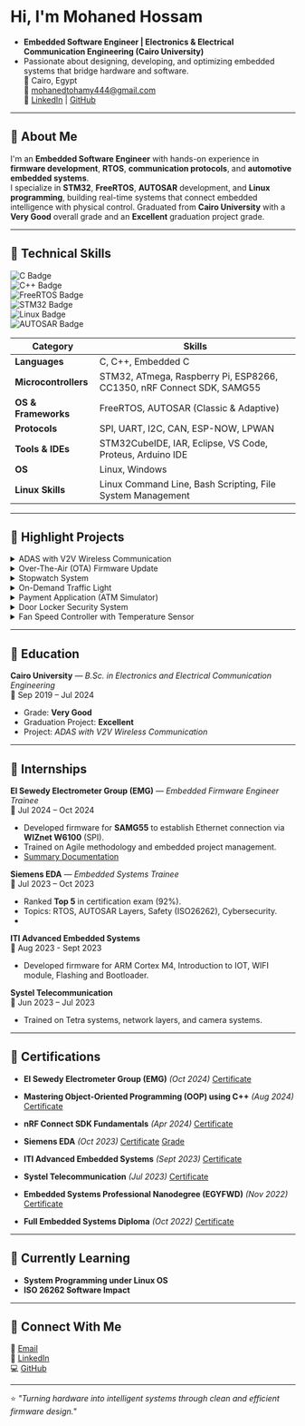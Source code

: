 #  Hi, I'm Mohaned Hossam

- **Embedded Software Engineer | Electronics & Electrical Communication Engineering (Cairo University)**  
- Passionate about designing, developing, and optimizing embedded systems that bridge hardware and software.  
📍 Cairo, Egypt  
📧 [mohanedtohamy444@gmail.com](mailto:mohanedtohamy444@gmail.com)  
🔗 [LinkedIn](https://www.linkedin.com/in/mohaned-hossam-8593041b3) | [GitHub](https://github.com/MOHANED01)

---

## 📌 About Me

I'm an **Embedded Software Engineer** with hands-on experience in **firmware development**, **RTOS**, **communication protocols**, and **automotive embedded systems**.  
I specialize in **STM32**, **FreeRTOS**, **AUTOSAR** development, and **Linux programming**, building real-time systems that connect embedded intelligence with physical control.
 Graduated from **Cairo University** with a **Very Good** overall grade and an **Excellent** graduation project grade.  


---

## 📌 Technical Skills

![C Badge](https://img.shields.io/badge/C-%2300599C?style=flat&logo=c&logoColor=white)  
![C++ Badge](https://img.shields.io/badge/C%2B%2B-%2300599C?style=flat&logo=c%2B%2B&logoColor=white)  
![FreeRTOS Badge](https://img.shields.io/badge/FreeRTOS-%23000000?style=flat&logo=freertos&logoColor=white)  
![STM32 Badge](https://img.shields.io/badge/STM32-%23000000?style=flat&logo=stm32&logoColor=white)  
![Linux Badge](https://img.shields.io/badge/Linux-%23000000?style=flat&logo=linux&logoColor=white)  
![AUTOSAR Badge](https://img.shields.io/badge/AUTOSAR-%23000000?style=flat&logo=autonomous&logoColor=white)  

| Category | Skills |
|----------|--------|
| **Languages** | C, C++, Embedded C |
| **Microcontrollers** | STM32, ATmega, Raspberry Pi, ESP8266, CC1350, nRF Connect SDK, SAMG55 |
| **OS & Frameworks** | FreeRTOS, AUTOSAR (Classic & Adaptive) |
| **Protocols** | SPI, UART, I2C, CAN, ESP-NOW, LPWAN |
| **Tools & IDEs** | STM32CubeIDE, IAR, Eclipse, VS Code, Proteus, Arduino IDE |
| **OS** | Linux, Windows |
| **Linux Skills** | Linux Command Line, Bash Scripting, File System Management |

---

## 📌 Highlight Projects

<details>
<summary> ADAS with V2V Wireless Communication</summary>

**Description:**  
Developed an *Advanced Driver Assistance System (ADAS)* using **Raspberry Pi**, **STM32**, and **ESP8266** for vehicle-to-vehicle communication.

**Features:**  
- Drowsiness detection, sign recognition, adaptive cruise control, and lane detection.  
- Two-way V2V communication using **ESP-NOW** with **ESP8266**.  
- Custom **Yocto-based Linux image** and **Qt5 GUI** for infotainment.  

**My Role:**  
- Implemented and integrated FreeRTOS-based logic on STM32.  
- Built CAN communication between STM32 and Raspberry Pi via MCP2515/MCP2551.  
- Established and benchmarked wireless protocols (ESP-NOW vs LPWAN).

 [Project Demo Video](https://drive.google.com/file/d/1zAKWprjDdx2nJF2yjdBToggnPmDbB8Ej/view?usp=sharing)
</details>

<details>
<summary> Over-The-Air (OTA) Firmware Update</summary>

- Built a system to flash HEX firmware from a transmitter MCU to a receiver MCU over **USART**.  
- Developed modules for RCC, GPIO, NVIC, Systick, FMI, USART, HexParser, Bootloader.  
- Target MCU: **STM32F401CC**  
</details>

<details>
<summary> Stopwatch System</summary>

- Implemented real-time stopwatch control using **Systick** and **EXTI** interrupts.  
- Layered architecture: HAL / MCAL / APP.  
- Target MCU: **STM32F401CC**
</details>

<details>
<summary> On-Demand Traffic Light</summary>

- Designed traffic control for cars and pedestrians using timers and interrupts.  
- Target MCU: **ATmega32**
</details>

<details>
<summary> Payment Application (ATM Simulator)</summary>

- Built a simulation of ATM–Bank–User interaction.  
- Structured with **Layered Architecture** (Card, Terminal, Server modules).  
- Language: **C**
</details>

<details>
<summary> Door Locker Security System</summary>

- Dual ECU system with password-based unlocking via **UART/I2C** communication.  
- Integrated LCD, Keypad, DC Motor, EEPROM, and Buzzer.  
- Target MCU: **ATmega32**
</details>

<details>
<summary> Fan Speed Controller with Temperature Sensor</summary>

- Automatic fan speed control using **LM35 sensor** and **PWM**.  
- Target MCU: **ATmega32**
</details>

---

## 📌 Education

**Cairo University** — *B.Sc. in Electronics and Electrical Communication Engineering*  
📅 Sep 2019 – Jul 2024  
- Grade: **Very Good**  
- Graduation Project: **Excellent**  
- Project: *ADAS with V2V Wireless Communication*  

---

## 📌 Internships

**El Sewedy Electrometer Group (EMG)** — *Embedded Firmware Engineer Trainee*  
📅 Jul 2024 – Oct 2024  
- Developed firmware for **SAMG55** to establish Ethernet connection via **WIZnet W6100** (SPI).  
- Trained on Agile methodology and embedded project management.
- [Summary Documentation](https://drive.google.com/file/d/1YVdpj85PtnJcnRYLAl5jiM5DwSYSoitB/view?usp=drive_link)

**Siemens EDA** — *Embedded Systems Trainee*  
📅 Jul 2023 – Oct 2023  
- Ranked **Top 5** in certification exam (92%).  
- Topics: RTOS, AUTOSAR Layers, Safety (ISO26262), Cybersecurity.
- 
**ITI Advanced Embedded Systems**  
📅 Aug 2023 - Sept 2023 
- Developed firmware for ARM Cortex M4, Introduction to IOT, WIFI module, Flashing and Bootloader.

**Systel Telecommunication**  
📅 Jun 2023 – Jul 2023  
- Trained on Tetra systems, network layers, and camera systems.

---

## 📌 Certifications

-  **El Sewedy Electrometer Group (EMG)** *(Oct 2024)* [Certificate](https://drive.google.com/file/d/1zAKWprjDdx2nJF2yjdBToggnPmDbB8Ej/view?usp=sharing)
-  **Mastering Object-Oriented Programming (OOP) using C++** *(Aug 2024)* [Certificate](https://drive.google.com/file/d/1a6J_OFq_NN5imrOc-BO8VdJJKm-PhjlL/view?usp=sharing)
-  **nRF Connect SDK Fundamentals** *(Apr 2024)* [Certificate](https://drive.google.com/file/d/1q6OcfVu7cCupznZzmdLeankhOyPRgsNr/view?usp=drive_link)
- **Siemens EDA** *(Oct 2023)* [Certificate](https://drive.google.com/file/d/1DpuXpalZDpwxVRClQVq2Az1i7SmAJJ_5/view?usp=drive_link) [Grade](https://drive.google.com/file/d/1WiATzdO1LUkwLAYUkF-Zd17xxr0GP4tP/view?usp=drive_link)
- **ITI Advanced Embedded Systems** *(Sept 2023)* [Certificate](https://drive.google.com/file/d/12OROGPzJ4xqzf58545kt0wnJ8fEHhYnu/view?usp=drive_link)
- **Systel Telecommunication** *(Jul 2023)* [Certificate](https://drive.google.com/file/d/1JMXrtY8lff8s466-6__AVyDPVW0eZmuh/view?usp=drive_link)

- **Embedded Systems Professional Nanodegree (EGYFWD)** *(Nov 2022)* [Certificate](https://drive.google.com/file/d/1aDkD0-L_jk82kkm7kpAc_nAVLmqXmfPh/view?usp=sharing)
- **Full Embedded Systems Diploma** *(Oct 2022)* [Certificate](https://drive.google.com/file/d/1IAUpcvASj8YZCQAH4mK7Z9j3ZU7eJSWE/view?usp=drive_link)


---

## 📌 Currently Learning

- **System Programming under Linux OS**
- **ISO 26262 Software Impact**

---


## 📌 Connect With Me

📧 [Email](mailto:mohanedtohamy444@gmail.com)  
💼 [LinkedIn](https://www.linkedin.com/in/mohaned-hossam-8593041b3)  
💻 [GitHub](https://github.com/MOHANED01)

---

⭐ *"Turning hardware into intelligent systems through clean and efficient firmware design."*
